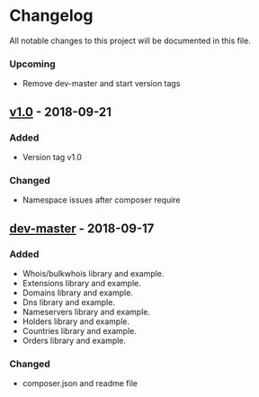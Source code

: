# Changelog
All notable changes to this project will be documented in this file.

### Upcoming
- Remove dev-master and start version tags

## [v1.0] - 2018-09-21
### Added
- Version tag v1.0
### Changed
- Namespace issues after composer require

## [dev-master] - 2018-09-17
### Added
- Whois/bulkwhois library and example.
- Extensions library and example.
- Domains library and example.
- Dns library and example.
- Nameservers library and example.
- Holders library and example.
- Countries library and example.
- Orders library and example.

### Changed
- composer.json and readme file

[v1.0]: https://github.com/olivierlacan/keep-a-changelog/compare/dev-master...v1.0
[dev-master]: https://github.com/neostrada/neostrada-apiv2/compare/master
